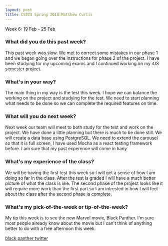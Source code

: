 ```yaml
---
layout: post
title: CS373 Spring 2018:Matthew Curtis
---
```

Week 6: 19 Feb - 25 Feb

### What did you do this past week?

This past week was slow. We met to correct some mistakes in our phase 1 and we began going over the instructions for phase 2 of the project. I have been studying for my upcoming exams and I continued working on my iOS semester project. 

### What's in your way?

The main thing in my way is the test this week. I hope we can balance the working on the project and studying for the test. We need to start planning what needs to be done so we can complete the required features on time.

### What will you do next week?

Next week our team will meet to both study for the test and work on the project. We have done a little planning but there is much to be done still. We will create a data base using PostgreSQL. We need to extend the carousel so that it is full screen, I have used Mocha as a react testing framework before. I am sure that my past experence will come in hany

### What's my experience of the class?

We will be having the first test this week so I will get a sense of how I am doing so far in the class. After the test is graded I will have a much better picture of what the class is like. The second phase of the project looks like it will require more work than the first part so I am intrested in how I will feel about the class after the second phase is complete.

### What's my pick-of-the-week or tip-of-the-week?

My tip this week is to see the new Marvel movie, Black Panther. I'm sure most people already know about the movie but I can't think of anything better to do with a free afternoon this week.

[black panther twitter](https://twitter.com/theblackpanther?ref_src=twsrc%5Egoogle%7Ctwcamp%5Eserp%7Ctwgr%5Eauthor)

